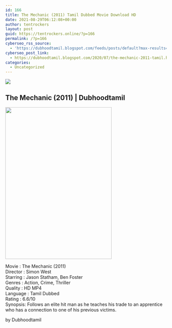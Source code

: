 ```yaml
---
id: 166
title: The Mechanic (2011) Tamil Dubbed Movie Download HD
date: 2021-08-29T06:12:08+00:00
author: tentrockers
layout: post
guid: https://tentrockers.online/?p=166
permalink: /?p=166
cyberseo_rss_source:
  - 'https://dubhoodtamil.blogspot.com/feeds/posts/default?max-results=150&start-index=151'
cyberseo_post_link:
  - https://dubhoodtamil.blogspot.com/2020/07/the-mechanic-2011-tamil.html
categories:
  - Uncategorized
---
```

<div class="media_block">
  <img src="https://1.bp.blogspot.com/--Gw_2Rd0Kdo/XxllWeiGFBI/AAAAAAAABus/e53hXwXBkzceFwuWJsTpqRRY9nM7jv1QACNcBGAsYHQ/s72-w332-h474-c/138296.jpg" class="media_thumbnail" />
</div>

<div dir="ltr" trbidi="on" readability="11.628140703518">
  <h2>
    <span face="Helvetica Neue, Arial, Helvetica, sans-serif">The Mechanic (2011) | Dubhoodtamil</span>
  </h2>
  
  <div class="separator">
    <a href="https://1.bp.blogspot.com/--Gw_2Rd0Kdo/XxllWeiGFBI/AAAAAAAABus/e53hXwXBkzceFwuWJsTpqRRY9nM7jv1QACNcBGAsYHQ/s1600/138296.jpg"><img loading="lazy" border="0" data-original-height="1426" data-original-width="1000" height="474" src="https://1.bp.blogspot.com/--Gw_2Rd0Kdo/XxllWeiGFBI/AAAAAAAABus/e53hXwXBkzceFwuWJsTpqRRY9nM7jv1QACNcBGAsYHQ/w332-h474/138296.jpg" width="332" /></a>
  </div>
  
  <p>
    Movie<span> </span>:<span> </span>The Mechanic (2011)<br />Director<span> </span>:<span> </span>Simon West<br />Starring<span> </span>:<span> </span>Jason Statham, Ben Foster<br />Genres<span> </span>:<span> </span>Action, Crime, Thriller<br />Quality<span> </span>:<span> </span>HD MP4<br />Language<span> </span>:<span> </span>Tamil Dubbed<br />Rating<span> </span>:<span> </span>6.6/10<br />Synopsis: Follows an elite hit man as he teaches his trade to an apprentice who has a connection to one of his previous victims.
  </p>
  
  <p>
    <span face="Verdana, sans-serif">by Dubhoodtamil</span>
  </p>
</div>